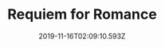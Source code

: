 ---
title: Requiem for Romance
artist: Night Club
date: 2019-11-16T02:09:10.593Z
cover: a2530641631_16.jpg
styles:
  - Electronic
  - Darkwave
links:
  spotify: https://play.spotify.com/album/0zu08xsfuBBMFWpfQ92KRv
  youtube: https://music.youtube.com/playlist?list=OLAK5uy_lZZfs2onr_i5SHT26k_P8GvI22T1sEfhQ
  applemusic: https://itunes.apple.com/us/album/requiem-for-romance/1275538538?uo=4
  soundcloud: ""
  bandcamp: https://nightclubband.com/album/requiem-for-romance
  googleplay: https://play.google.com/music/m/Benahdi24omy3au7e2y7dpjjtom?signup_if_needed=1
  deezer: https://www.deezer.com/album/46909342
---